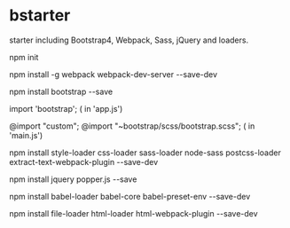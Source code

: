 # bstarter
starter including Bootstrap4, Webpack, Sass, jQuery and loaders.


npm init

npm install -g webpack webpack-dev-server --save-dev

npm install bootstrap --save


import 'bootstrap'; ( in 'app.js')

@import "custom";
@import "~bootstrap/scss/bootstrap.scss";   ( in 'main.js')


npm install style-loader css-loader sass-loader node-sass postcss-loader extract-text-webpack-plugin --save-dev

npm install jquery popper.js --save

npm install babel-loader babel-core babel-preset-env --save-dev

npm install file-loader html-loader html-webpack-plugin --save-dev
